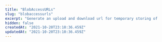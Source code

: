 ```yaml
---
title: "BlobAccessURLs"
slug: "blobaccessurls"
excerpt: "Generate an upload and download url for temporary storing of large files. Used in conjunction with parse_blob to upload large datasets."
hidden: false
createdAt: "2021-10-20T23:10:36.459Z"
updatedAt: "2021-10-20T23:10:36.459Z"
---
```

